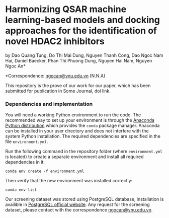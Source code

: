 # Harmonizing QSAR machine learning-based models and docking approaches for the identification of novel HDAC2 inhibitors

by Dao Quang Tung, Do Thi Mai Dung, Nguyen Thanh Cong, Dao Ngoc Nam Hai, Daniel Baecker, Phan Thi Phuong Dung, Nguyen Hai Nam, Nguyen Ngoc An*

*Correspondence: [ngocan@vnu.edu.vn](mailto:ngocan@vnu.edu.vn) (N.N.A)

This repository is the prove of our work for our paper, which has been submitted for publication in Some Journal, doi link.

### Dependencies and implementation

You will need a working Python environment to run the code. The recommended way to set up your environment is through the [Anaconda Python distribution](https://www.anaconda.com/download/) which provides the `conda` package manager. Anaconda can be installed in your user directory and does not interfere with the system Python installation. The required dependencies are specified in the file `environment.yml`.

Run the following command in the repository folder (where `environment.yml` is located) to create a separate environment and install all required dependencies in it:

```
conda env create -f environment.yml
```

Then verify that the new environment was installed correctly:

```
conda env list
```

Our screening dataset was stored using PostgreSQL database, installation is availible in [PostgreSQL official website](https://www.postgresql.org/). Any request for the screening dataset, please contact with the correspondence [ngocan@vnu.edu.vn](mailto:ngocan@vnu.edu.vn).
